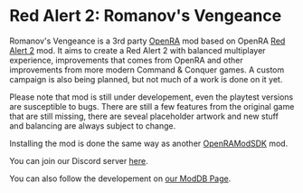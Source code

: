 # Red Alert 2: Romanov's Vengeance

Romanov's Vengeance is a 3rd party [OpenRA](http://www.openra.net) mod based on OpenRA [Red Alert 2](http://www.github.com/OpenRA/ra2) mod. It aims to create a Red Alert 2 with balanced multiplayer experience, improvements that comes from OpenRA and other improvements from more modern Command & Conquer games. A custom campaign is also being planned, but not much of a work is done on it yet.

Please note that mod is still under developement, even the playtest versions are susceptible to bugs. There are still a few features from the original game that are still missing, there are seveal placeholder artwork and new stuff and balancing are always subject to change.

Installing the mod is done the same way as another [OpenRAModSDK](http://www.github.com/OpenRA/OpenRAModSDK) mod.

You can join our Discord server [here](https://discord.gg/T2PtX7N).

You can also follow the developement on [our ModDB Page](https://www.moddb.com/mods/romanovs-vengeance).
